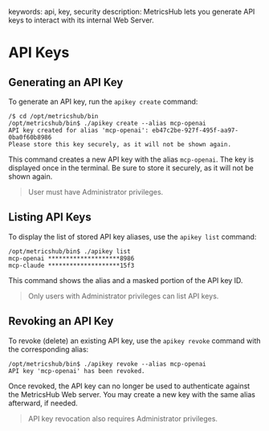 keywords: api, key, security
description: MetricsHub lets you generate API keys to interact with its internal Web Server.

# API Keys

<!-- MACRO{toc|fromDepth=1|toDepth=2|id=toc} -->

## Generating an API Key

To generate an API key, run the `apikey create` command:

```shell-session
/$ cd /opt/metricshub/bin
/opt/metricshub/bin$ ./apikey create --alias mcp-openai
API key created for alias 'mcp-openai': eb47c2be-927f-495f-aa97-0ba0f60b8986
Please store this key securely, as it will not be shown again.
```

This command creates a new API key with the alias `mcp-openai`. The key is displayed once in the terminal. Be sure to store it securely, as it will not be shown again.

> User must have Administrator privileges.

## Listing API Keys

To display the list of stored API key aliases, use the `apikey list` command:

```shell-session
/opt/metricshub/bin$ ./apikey list
mcp-openai ********************8986
mcp-claude ********************15f3
```

This command shows the alias and a masked portion of the API key ID.

> Only users with Administrator privileges can list API keys.

## Revoking an API Key

To revoke (delete) an existing API key, use the `apikey revoke` command with the corresponding alias:

```shell-session
/opt/metricshub/bin$ ./apikey revoke --alias mcp-openai
API key 'mcp-openai' has been revoked.
```

Once revoked, the API key can no longer be used to authenticate against the MetricsHub Web server. You may create a new key with the same alias afterward, if needed.

> API key revocation also requires Administrator privileges.
